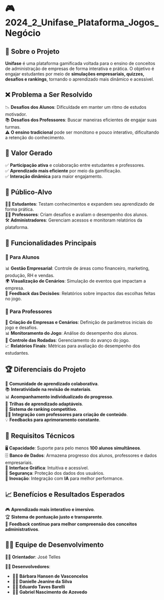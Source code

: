 # 🎮 2024_2_Unifase_Plataforma_Jogos_Negócio

## 📌 Sobre o Projeto  
**Unifase** é uma plataforma gamificada voltada para o ensino de conceitos de administração de empresas de forma interativa e prática. O objetivo é engajar estudantes por meio de **simulações empresariais, quizzes, desafios e rankings**, tornando o aprendizado mais dinâmico e acessível.  

## ❌ Problema a Ser Resolvido  
📉 **Desafios dos Alunos**: Dificuldade em manter um ritmo de estudos motivador.  
📚 **Desafios dos Professores**: Buscar maneiras eficientes de engajar suas turmas.  
⚠️ **O ensino tradicional** pode ser monótono e pouco interativo, dificultando a retenção do conhecimento.  

## 🎯 Valor Gerado  
✅ **Participação ativa** e colaboração entre estudantes e professores.  
✅ **Aprendizado mais eficiente** por meio da gamificação.  
✅ **Interação dinâmica** para maior engajamento.  

## 👥 Público-Alvo  

👨‍🎓 **Estudantes**: Testam conhecimentos e expandem seu aprendizado de forma prática.  
👩‍🏫 **Professores**: Criam desafios e avaliam o desempenho dos alunos.  
🛠️ **Administradores**: Gerenciam acessos e monitoram relatórios da plataforma.  

## 🚀 Funcionalidades Principais  

### 📌 Para Alunos  
📊 **Gestão Empresarial**: Controle de áreas como financeiro, marketing, produção, RH e vendas.  
🌍 **Visualização de Cenários**: Simulação de eventos que impactam a empresa.  
📑 **Feedback das Decisões**: Relatórios sobre impactos das escolhas feitas no jogo.  

### 📌 Para Professores  
🏢 **Criação de Empresas e Cenários**: Definição de parâmetros iniciais do jogo e desafios.  
📊 **Monitoramento do Jogo**: Análise do desempenho dos alunos.  
🔄 **Controle das Rodadas**: Gerenciamento do avanço do jogo.  
📈 **Relatórios Finais**: Métricas para avaliação do desempenho dos estudantes.  

## 🏆 Diferenciais do Projeto  
🌟 **Comunidade de aprendizado colaborativa**.  
📚 **Interatividade na revisão de materiais**.  
📊 **Acompanhamento individualizado do progresso**.  
🎯 **Trilhas de aprendizado adaptáveis**.  
🏅 **Sistema de ranking competitivo**.  
👨‍🏫 **Integração com professores para criação de conteúdo**.  
💡 **Feedbacks para aprimoramento constante**.  

## 🔧 Requisitos Técnicos  
🖥️ **Capacidade**: Suporte para pelo menos **100 alunos simultâneos**.  
🗄️ **Banco de Dados**: Armazena progresso dos alunos, professores e dados empresariais.  
🎨 **Interface Gráfica**: Intuitiva e acessível.  
🔐 **Segurança**: Proteção dos dados dos usuários.  
🤖 **Inovação**: Integração com **IA** para melhor performance.  

## 📈 Benefícios e Resultados Esperados  
🎮 **Aprendizado mais interativo e imersivo**.  
🏆 **Sistema de pontuação justo e transparente**.  
🔎 **Feedback contínuo para melhor compreensão dos conceitos administrativos**.  

## 👨‍💻 Equipe de Desenvolvimento  

👨‍🏫 **Orientador**: José Telles  

👩‍💻 **Desenvolvedores**:  
- 👩‍💻 **Bárbara Hansen de Vasconcelos**  
- 👩‍💻 **Danielle Jeanine da Silva**  
- 👨‍💻 **Eduardo Taves Barelli**  
- 👨‍💻 **Gabriel Nascimento de Azevedo**  
